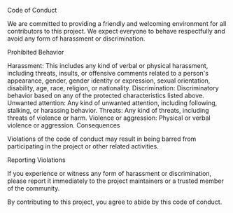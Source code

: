 Code of Conduct

We are committed to providing a friendly and welcoming environment for all contributors to this project. We expect everyone to behave respectfully and avoid any form of harassment or discrimination.

Prohibited Behavior

Harassment: This includes any kind of verbal or physical harassment, including threats, insults, or offensive comments related to a person's appearance, gender, gender identity or expression, sexual orientation, disability, age, race, religion, or nationality.
Discrimination: Discriminatory behavior based on any of the protected characteristics listed above.
Unwanted attention: Any kind of unwanted attention, including following, stalking, or harassing behavior.
Threats: Any kind of threats, including threats of violence or harm.
Violence or aggression: Physical or verbal violence or aggression.
Consequences

Violations of the code of conduct may result in being barred from participating in the project or other related activities.

Reporting Violations

If you experience or witness any form of harassment or discrimination, please report it immediately to the project maintainers or a trusted member of the community.

By contributing to this project, you agree to abide by this code of conduct.